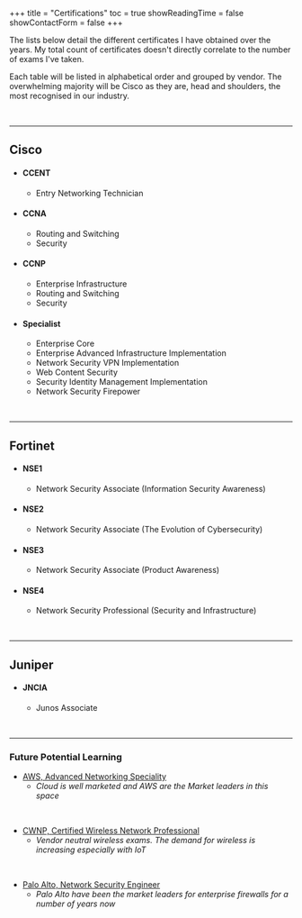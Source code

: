 +++
title = "Certifications"
toc = true
showReadingTime = false
showContactForm = false
+++

The lists below detail the different certificates I have obtained over the years. My total count of certificates doesn't directly correlate to the number of exams I've taken.

Each table will be listed in alphabetical order and grouped by vendor. The overwhelming majority will be Cisco as they are, head and shoulders, the most recognised in our industry. 

&nbsp;
_________________

## Cisco

- #### CCENT
  - Entry Networking Technician
- #### CCNA 
  - Routing and Switching
  - Security
- #### CCNP
  - Enterprise Infrastructure
  - Routing and Switching
  - Security
- #### Specialist
  - Enterprise Core
  - Enterprise Advanced Infrastructure Implementation
  - Network Security VPN Implementation
  - Web Content Security
  - Security Identity Management Implementation
  - Network Security Firepower

&nbsp;
_________________

## Fortinet

- #### NSE1
  - Network Security Associate (Information Security Awareness)
- #### NSE2
  - Network Security Associate (The Evolution of Cybersecurity)
- #### NSE3
  - Network Security Associate (Product Awareness)
- #### NSE4
  - Network Security Professional (Security and Infrastructure)

&nbsp;
_________________

## Juniper

- #### JNCIA
  - Junos Associate

&nbsp;
_________________

### Future Potential Learning

- [AWS, Advanced Networking Speciality](https://aws.amazon.com/certification/certified-advanced-networking-specialty/)
  -  _Cloud is well marketed and AWS are the Market leaders in this space_

&nbsp;

- [CWNP, Certified Wireless Network Professional](https://www.cwnp.com/it-certifications/)
  -  _Vendor neutral wireless exams. The demand for wireless is increasing especially with IoT_

&nbsp;

- [Palo Alto, Network Security Engineer](https://www.paloaltonetworks.com/services/education/palo-alto-networks-certified-network-security-engineer)
  -  _Palo Alto have been the market leaders for enterprise firewalls for a number of years now_